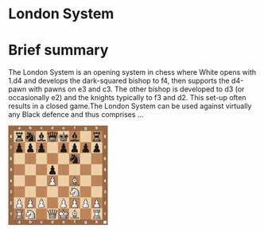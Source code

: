 
London System
=============

# Brief summary


The London System is an opening system in chess where White opens with 1.d4 and develops the dark-squared bishop to f4, then supports the d4-pawn with pawns on e3 and c3. The other bishop is developed to d3 (or occasionally e2) and the knights typically to f3 and d2. This set-up often results in a closed game.The London System can be used against virtually any Black defence and thus comprises ...

<img src="../img/London System.png" width="200"/>